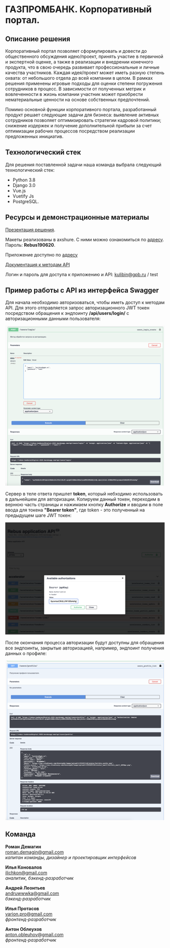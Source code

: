# ГАЗПРОМБАНК. Корпоративный портал.
 
## Описание решения
 
Корпоративный портал позволяет сформулировать и довести до общественного обсуждения идею/проект, принять участие в первичной и экспертной оценке, а также в реализации и внедрении конечного продукта, что в свою очередь развивает профессиональные и личные качества участников. Каждая идея/проект может иметь разную степень охвата: от небольшого отдела до всей компании в целом. В рамках решения применены игровые подходы для оценки степени погружения сотрудников в процесс. В зависимости от полученных метрик и вовлеченности в жизнь компании участник может приобрести нематериальные ценности на основе  собственных предпочтений.
 
Помимо основной функции корпоративного портала, разработанный продукт решает следующие задачи для бизнеса: выявление активных сотрудников позволяет оптимизировать стратегии кадровой политики; снижение издержек и получение дополнительной прибыли за счет оптимизации рабочих процессов посредством реализации предложенных инициатив.
 
## Технологический стек
 
Для решения поставленной задачи наша команда выбрала следующий технологический стек:
- Python 3.8
- Django 3.0
- Vue.js
- Vuetify Js
- PostgreSQL.
 
## Ресурсы и демонстрационные материалы
 
[Презентация решения](https://drive.google.com/file/d/1fIj-vB-q0hPRVvg63zHHjQiR28VmgUYf/view?usp=sharing).

Макеты реализованы в axshure. С ними можно ознакомиться по [адресу](https://ueqyau.axshare.com/#g=1&p=rebus_19_06_20). Пароль: **Rebus190620**.

Приложение доступно по [адресу](https://ilya-pro.github.io/rebus-hackathon-gh-pages/)

[Документация к методам API](https://rebus-leadersofdigital-2020.herokuapp.com)
 
Логин и пароль для доступа к приложению и API: kulibin@gpb.ru / test

## Пример работы с API из интерфейса Swagger

Для начала необходимо авторизоваться, чтобы иметь доступ к методам API. Для этого 
отправляется запрос авторизационного JWT токен посредством обращения к эндпоинту **/api/users/login/**
с авторизационными данными пользователя:

![Авторизация](/images/authorization.png)

Сервер в теле ответа пришлет **token**, который небходимо использовать в дальнейшем для авторизации. Копируем данный токен,
переходим в вернюю часть страницы и нажимаем кнопку **Authorize** и вводим в поле ввода для токена
**"Bearer token"**, где token - это полученный на предыдущем шаге JWT токен:

![Заполнение токена авторизации](/images/filling_token.png)

После окончания процесса авторизации будут доступны для обращения все эндпоинты, закрытые авторизацией, например, эндпоинт получения данных о профиле:

![Профиль](/images/profile.png)

## Команда

**Роман Демагин**  
<roman.demagin@gmail.com>  
*капитан команды, дизайнер 
и проектировщик интерфейсов*
 
**Илья Коновалов**  
<ilichkon@gmail.com>  
*аналитик, бэкенд-разработчик*
 
**Андрей Леонтьев**  
<andruwwwka@gmail.com>  
*бэкенд-разработчик*
 
**Илья Протасов**  
<varion.pro@gmail.com>  
*фронтенд-разработчик*
 
**Антон Облеухов**  
<anton.obleuhov@gmail.com>  
*фронтенд-разработчик*
